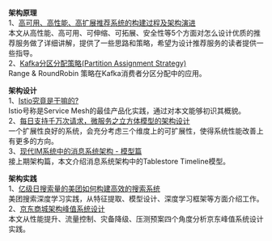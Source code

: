 **架构原理**    
1、[高可用、高性能、高扩展推荐系统的构建过程及架构演进](https://mp.weixin.qq.com/s?__biz=MzIyNjE4NjI2Nw==&mid=2652561424&idx=1&sn=60aae51ecd66df88d017800d4b147535)  
本文从高性能、高可用、可伸缩、可拓展、安全性等5个方面对怎么设计优质的推荐服务做了详细讲解，提供了一些思路和策略，希望为设计推荐服务的读者提供一些指导。  
2、[Kafka分区分配策略(Partition Assignment Strategy)](https://mp.weixin.qq.com/s?__biz=MzA5MTc0NTMwNQ==&mid=2650715048&idx=1&sn=856363bb1024ec3696a219deaf8173fc)  
Range & RoundRobin 策略在Kafka消费者分区分配中的应用。  

**架构设计**   
1、[Istio究竟是干嘛的?](https://mp.weixin.qq.com/s?__biz=MjM5ODYxMDA5OQ==&mid=2651962209&idx=1&sn=5a7c979833347b58353e5636f616f411)  
Istio号称是Service Mesh的最佳产品化实践，通过对本文能够初识其概貌。  
2、[每日支持千万次请求，微服务之立方体模型的架构设计](https://mp.weixin.qq.com/s?__biz=MzIyNjE4NjI2Nw==&mid=2652561426&idx=1&sn=5c180736a1da041b5864748a282ba61e)  
一个扩展性良好的系统，会充分考虑三个维度上的可扩展性，使得系统性能改善上有更多的方向。  
3、[现代IM系统中的消息系统架构 - 模型篇](https://mp.weixin.qq.com/s/TEr9P5tO3VAubEUyV8uVXA)  
接上期架构篇，本文介绍消息系统架构中的Tablestore Timeline模型。  

**架构实践**  
1、[亿级日搜索量的美团如何构建高效的搜索系统](https://mp.weixin.qq.com/s?__biz=MzIyNjE4NjI2Nw==&mid=2652561440&idx=1&sn=7603b9ff78cb9187690a6f726e8fffb1)  
美团搜索深度学习实践，从特征提取、模型设计、深度学习框架等方面介绍工作。  
2、[京东商城架构峰值系统设计](https://mp.weixin.qq.com/s/pUuXGY_8-36gAEq0mcHngA)  
本文从性能提升、流量控制、灾备降级、压测预案四个角度分析京东峰值系统设计实践。
